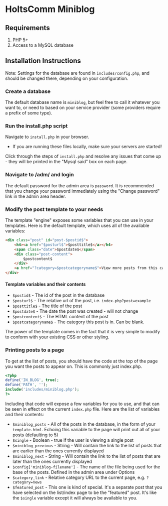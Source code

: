 HoltsComm Miniblog
==================

## Requirements

1. PHP 5+
2. Access to a MySQL database

## Installation Instructions

Note: Settings for the database are found in `includes/config.php`, and should be changed there, depending on your configuration.

### Create a database

The default database name is `miniblog`, but feel free to call it whatever you want to, or need to based on your service provider (some providers require a prefix of some type).

### Run the install.php script

Navigate to `install.php` in your browser.

- If you are running these files locally, make sure your servers are started!

Click through the steps of `install.php` and resolve any issues that come up - they will be printed in the "Mysql said" box on each page.

### Navigate to /adm/ and login

The default password for the admin area is `password`. It is recommended that you change your password immediately using the "Change password" link in the admin area header.

### Modify the post template to your needs

The template "engine" exposes some variables that you can use in your templates. Here is the default template, which uses all of the available variables:

```html
<div class="post" id="post-$postid$">
    <h4><a href="$posturl$">$posttitle$</a></h4>
    <span class="date">$postdate$</span>
    <div class="post-content">
        $postcontent$
    </div>
    <a href="?category=$postcategoryname$">View more posts from this category</a>
</div>
```

#### Template variables and their contents

- `$postid$` - The id of the post in the database
- `$posturl$` - The relative url of the post, i.e. `index.php?post=example`
- `$posttitle$` - The title of the post
- `$postdate$` - The date the post was created - will not change
- `$postcontent$` - The HTML content of the post
- `$postcategoryname$` - The category this post is in. Can be blank.

The power of the template comes in the fact that it is very simple to modify to conform with your existing CSS or other styling.

### Printing posts to a page

To get at the list of posts, you should have the code at the top of the page you want the posts to appear on. This is commonly just index.php.

```php
<?php
define('IN_BLOG', true);
define('PATH', '');
include('includes/miniblog.php');
?>
```

Including that code will expose a few variables for you to use, and that can be seen in effect on the current `index.php` file. Here are the list of variables and their contents:

- `$miniblog_posts` - All of the posts in the database, in the form of your `template.html`. Echoing this variable to the page will print out all of your posts (defaulting to 5)
- `$single` - Boolean - true if the user is viewing a single post
- `$miniblog_previous` - String - Will contain the link to the list of posts that are earlier than the ones currently displayed
- `$miniblog_next` - String - Will contain the link to the list of posts that are later than the ones currently displayed
- `$config['miniblog-filename']` - The name of the file being used for the base of the posts. Defined in the admin area under Options
- `$category_link` - Relative category URL to the current page, e.g. `?category=news`
- `$featured_post` - This one is kind of special. It's a separate post that you have selected on the list/index page to be the "featured" post. It's like the `$single` variable except it will always be available to you.
